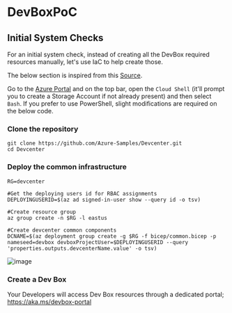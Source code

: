 # DevBoxPoC

## Initial System Checks
For an initial system check, instead of creating all the DevBox required resources manually, let's use IaC to help create those.

The below section is inspired from this [Source](https://github.com/Azure-Samples/Devcenter). 

Go to the [Azure Portal](https://portal.azure.com/) and on the top bar, open the `Cloud Shell` (it'll prompt you to create a Storage Account if not already present) and then select `Bash`. If you prefer to use PowerShell, slight modifications are required on the below code.

### Clone the repository

    git clone https://github.com/Azure-Samples/Devcenter.git
    cd Devcenter

### Deploy the common infrastructure

    RG=devcenter
  
    #Get the deploying users id for RBAC assignments
    DEPLOYINGUSERID=$(az ad signed-in-user show --query id -o tsv)
    
    #Create resource group
    az group create -n $RG -l eastus
    
    #Create devcenter common components
    DCNAME=$(az deployment group create -g $RG -f bicep/common.bicep -p nameseed=devbox devboxProjectUser=$DEPLOYINGUSERID --query 'properties.outputs.devcenterName.value' -o tsv)

![image](https://github.com/kcodeg123/DevBoxPoC/assets/3813135/28ef5b80-5c76-4eba-b0bb-3b8b8d3dfe9a)

### Create a Dev Box
Your Developers will access Dev Box resources through a dedicated portal; https://aka.ms/devbox-portal
